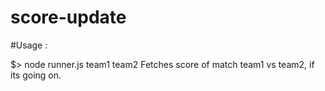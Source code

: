 # score-update

#Usage :

$> node runner.js team1 team2
 Fetches score of match team1 vs team2, if its going on.
